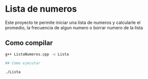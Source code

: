 # Lista de numeros 

Este proyecto te permite iniciar una lista de numeros y calcularle el promedio, la frecuencia de algun numero o borrar numero de la lista


## Como compilar 

```bash
g++ ListaNumeros.cpp -o Lista

## Como ejecutar 

./Lista

